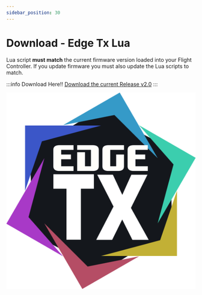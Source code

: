 ```yaml
---
sidebar_position: 30
---
```


# Download - Edge Tx Lua
Lua script **must match** the current firmware version loaded into your Flight Controller. If you update firmware you must also update the Lua scripts to match.

:::info Download Here!!
[Download the current Release v2.0](https://github.com/rotorflight/rotorflight-configurator/releases/tag/release/2.0.0)
:::

![Edge Tx](../Tutorial-Setup/img/edgetx-logo.png)


